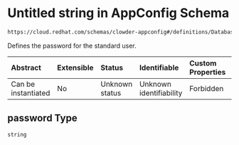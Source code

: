 # Untitled string in AppConfig Schema

```txt
https://cloud.redhat.com/schemas/clowder-appconfig#/definitions/DatabaseConfig/properties/password
```

Defines the password for the standard user.

| Abstract            | Extensible | Status         | Identifiable            | Custom Properties | Additional Properties | Access Restrictions | Defined In                                                   |
| :------------------ | :--------- | :------------- | :---------------------- | :---------------- | :-------------------- | :------------------ | :----------------------------------------------------------- |
| Can be instantiated | No         | Unknown status | Unknown identifiability | Forbidden         | Allowed               | none                | [schema.json*](../../out/schema.json "open original schema") |

## password Type

`string`
